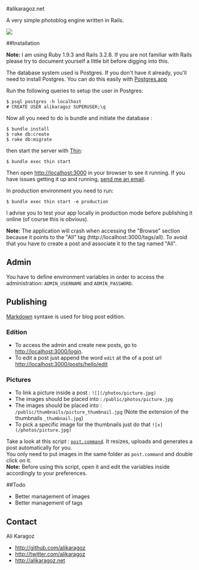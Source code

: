 #alikaragoz.net

A very simple photoblog engine written in Rails.

![](https://raw.github.com/alikaragoz/alikaragoz.net/master/doc/alikaragoz.net-screenshot.png)

##Installation

**Note:** I am using Ruby 1.9.3 and Rails 3.2.8. If you are not familiar with Rails please try to document yourself a little bit before digging into this.

The database system used is Postgres. If you don't have it already, you'll need to install Postgres. You can do this easily with [Postgres.app](http://postgresapp.com/)

Run the following queries to setup the user in Postgres:

    $ psql postgres -h localhost
    # CREATE USER alikaragoz SUPERUSER;\q

Now all you need to do is bundle and initiate the database :

    $ bundle install
    $ rake db:create
    $ rake db:migrate

then start the server with [Thin](http://code.macournoyer.com/thin/):

    $ bundle exec thin start

Then open <http://localhost:3000> in your browser to see it running. If you have issues getting it up and running, [send me an email](mailto:mail@alikaragoz.net).

In production environment you need to run:

	$ bundle exec thin start -e production

I advise you to test your app locally in production mode before publishing it online (of course this is obvious).


**Note:** The application will crash when accessing the "Browse" section because it points to the "All" tag (http://localhost:3000/tags/all).
To avoid that you have to create a post and associate it to the tag named "All".

## Admin

You have to define environment variables in order to access the administration: `ADMIN_USERNAME` and `ADMIN_PASSWORD`.

## Publishing
[Markdown](http://daringfireball.net/projects/markdown/) syntaxe is used for blog post edition.

### Edition
- To access the admin and create new posts, go to <http://localhost:3000/login>.
- To edit a post just append the word `edit` at the of a post url <http://localhost:3000/posts/hello/edit>

### Pictures
- To link a picture inside a post : `![](/photos/picture.jpg)`
- The images should be placed into : `/public/photos/picture.jpg`
- The images should be placed into : `/public/thumbnails/picture_thumbnail.jpg` (Note the extension of the thumbnails `_thumbnail.jpg`)
- To pick a specific image for the thumbnails just do that `![x](/photos/picture.jpg)`

Take a look at this script : [`post.command`](https://github.com/alikaragoz/alikaragoz.net/blob/master/doc/post.command). It resizes, uploads and generates a post automatically for you.  
You only need to put images in the same folder as `post.command` and double click on it.   
**Note:** Before using this script, open it and edit the variables inside accordingly to your preferences.


##Todo
- Better management of images
- Better management of tags

## Contact

Ali Karagoz

- http://github.com/alikaragoz
- http://twitter.com/alikaragoz
- http://alikaragoz.net